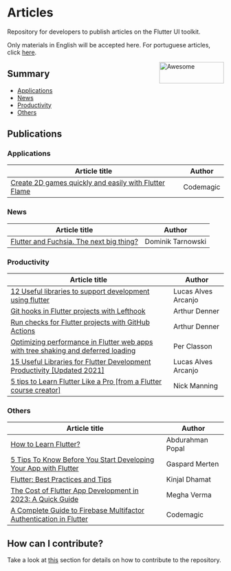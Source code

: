 # Articles

Repository for developers to publish articles on the Flutter UI toolkit.

Only materials in English will be accepted here. For portuguese articles, click [here](https://github.com/lucalves/artigos-sobre-flutter/blob/master/README.md).

<img width="150" height="50" src="https://upload.wikimedia.org/wikipedia/commons/1/17/Google-flutter-logo.png" alt="Awesome" align="right">

## Summary

- [Applications]()
- [News](https://github.com/lucalves/artigos-flutter/blob/master/README.md#News)
- [Productivity](https://github.com/lucalves/artigos-flutter/blob/master/README.md#Productivity)
- [Others](https://github.com/lucalves/artigos-flutter/blob/master/README.md#Others)

## Publications

### Applications

Article title | Author 
---------------- | ----- 
[Create 2D games quickly and easily with Flutter Flame](https://medium.com/flutter-community/create-2d-games-quickly-and-easily-with-flutter-flame-23ba66d0e0f3) | Codemagic


### News
Article title | Author 
---------------- | ----- 
[Flutter and Fuchsia. The next big thing?](https://medium.com/swlh/flutter-and-fuchsia-the-death-of-react-android-a34f6d12bb82) | Dominik Tarnowski

### Productivity
Article title | Author 
---------------- | ----- 
[12 Useful libraries to support development using flutter](https://medium.com/flutter-community/12-useful-libraries-to-support-development-using-flutter-3b8df97d898) | Lucas Alves Arcanjo
[Git hooks in Flutter projects with Lefthook](https://dev.to/arthurdenner/git-hooks-in-flutter-projects-with-lefthook-52n) | Arthur Denner
[Run checks for Flutter projects with GitHub Actions](https://dev.to/arthurdenner/run-checks-for-flutter-projects-with-github-actions-7ld) | Arthur Denner
[Optimizing performance in Flutter web apps with tree shaking and deferred loading](https://medium.com/flutter/optimizing-performance-in-flutter-web-apps-with-tree-shaking-and-deferred-loading-535fbe3cd674) | Per Classon
[15 Useful Libraries for Flutter Development Productivity [Updated 2021]](https://medium.com/flutter-community/15-useful-libraries-for-flutter-development-productivity-updated-2021-15bcafe205f3) | Lucas Alves Arcanjo
[5 tips to Learn Flutter Like a Pro [from a Flutter course creator]](https://medium.com/flutter-community/5-tips-to-learn-flutter-like-a-pro-from-a-flutter-course-creator-e4cb06594424) | Nick Manning

### Others
Article title | Author 
---------------- | ----- 
[How to Learn Flutter?](https://medium.com/flutter-community/how-to-learn-flutter-886c0bad8a46) | Abdurahman Popal
[5 Tips To Know Before You Start Developing Your App with Flutter](https://medium.com/flutter-community/5-tips-to-know-before-you-start-developing-your-app-with-flutter-50771507dae0) | Gaspard Merten
[Flutter: Best Practices and Tips](https://medium.com/flutter-community/flutter-best-practices-and-tips-7c2782c9ebb5) | Kinjal Dhamat
[The Cost of Flutter App Development in 2023: A Quick Guide](https://medium.com/geekculture/the-cost-of-flutter-app-development-in-2023-a-quick-guide-21cd5f533714) | Megha Verma
[A Complete Guide to Firebase Multifactor Authentication in Flutter](https://medium.com/flutter-community/a-complete-guide-to-firebase-multifactor-authetication-in-flutter-codemagic-blog-e7b699a968f3) | Codemagic

## How can I contribute?

Take a look at [this](https://github.com/lucalves/artigos-flutter/blob/master/CONTRIBUTING.md) section for details on how to contribute to the repository.
